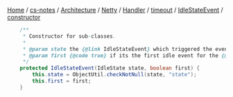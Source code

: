 [Home](https://mengxianbin.github.io) /
[cs-notes](https://mengxianbin.github.io/cs-notes/site) /
[Architecture](https://mengxianbin.github.io/cs-notes/site/Architecture) /
[Netty](https://mengxianbin.github.io/cs-notes/site/Architecture/Netty) /
[Handler](https://mengxianbin.github.io/cs-notes/site/Architecture/Netty/Handler) /
[timeout](https://mengxianbin.github.io/cs-notes/site/Architecture/Netty/Handler/timeout) /
[IdleStateEvent](https://mengxianbin.github.io/cs-notes/site/Architecture/Netty/Handler/timeout/IdleStateEvent) /
[constructor](https://mengxianbin.github.io/cs-notes/site/Architecture/Netty/Handler/timeout/IdleStateEvent/constructor)

```java
    /**
     * Constructor for sub-classes.
     *
     * @param state the {@link IdleStateEvent} which triggered the event.
     * @param first {@code true} if its the first idle event for the {@link IdleStateEvent}.
     */
    protected IdleStateEvent(IdleState state, boolean first) {
        this.state = ObjectUtil.checkNotNull(state, "state");
        this.first = first;
    }
```
